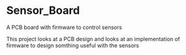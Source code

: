 # Sensor_Board
A PCB board with firmware to control sensors

This project looks at a PCB design and looks at an implementation of firmware to design somthing useful with the sensors
